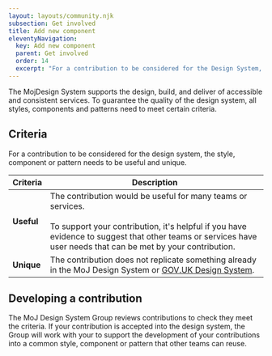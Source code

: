 ```yaml
---
layout: layouts/community.njk
subsection: Get involved
title: Add new component
eleventyNavigation:
  key: Add new component
  parent: Get involved
  order: 14
  excerpt: "For a contribution to be considered for the Design System, the style, component or pattern needs to be useful and unique."
---
```


The MojDesign System supports the design, build, and deliver of accessible and consistent services. To guarantee the quality of the design system, all styles, components and patterns need to meet certain criteria.

## Criteria

For a contribution to be considered for the design system, the style, component or pattern needs to be useful and unique.

| Criteria  | Description |
| --------- | ----------- |
| **Useful** | The contribution would be useful for many teams or services.<br><br>To support your contribution, it's helpful if you have evidence to suggest that other teams or services have user needs that can be met by your contribution. |
| **Unique** | The contribution does not replicate something already in the MoJ Design System or [GOV.UK Design System](https://design-system.service.gov.uk/). |

## Developing a contribution

The MoJ Design System Group reviews contributions to check they meet the criteria. If your contribution is accepted into the design system, the Group will work with your to support the development of your contributions into a common style, component or pattern that other teams can reuse.